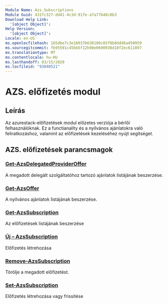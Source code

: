 ```yaml
---
Module Name: Azs.Subscriptions
Module Guid: 431fc327-dd41-4c3d-91fe-a7a77b48c8b3
Download Help Link:
  '[object Object]': 
Help Version:
  '[object Object]': 
Locale: en-US
ms.openlocfilehash: 165dbe7c3e16037b630100c85f8b8ddd6a450959
ms.sourcegitcommit: fb95591c45bb5f12b98e0690938d18f2ec611897
ms.translationtype: MT
ms.contentlocale: hu-HU
ms.lasthandoff: 03/15/2020
ms.locfileid: "93840521"
---
```

# AZS. előfizetés modul
## Leírás
Az azurestack-előfizetések modul előzetes verziója a bérlői felhasználóknak. Ez a functianality és a nyilvános ajánlatokra való feliratkozáshoz, valamint az előfizetések kezeléséhez nyújt segítséget.

## AZS. előfizetések parancsmagok
### [Get-AzsDelegatedProviderOffer](Get-AzsDelegatedProviderOffer.md)
A megadott delegált szolgáltatóhoz tartozó ajánlatok listájának beszerzése.

### [Get-AzsOffer](Get-AzsOffer.md)
A nyilvános ajánlatok listájának beszerzése.

### [Get-AzsSubscription](Get-AzsSubscription.md)
Az előfizetések listájának beszerzése

### [Új – AzsSubscription](New-AzsSubscription.md)
Előfizetés létrehozása

### [Remove-AzsSubscription](Remove-AzsSubscription.md)
Törölje a megadott előfizetést.

### [Set-AzsSubscription](Set-AzsSubscription.md)
Előfizetés létrehozása vagy frissítése

